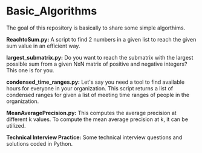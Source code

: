 # Basic_Algorithms
The goal of this repository is basically to share some simple algorthims.

**ReachtoSum.py:** A script to find 2 numbers in a given list to reach the given sum value in an efficient way.

**largest_submatrix.py:** Do you want to reach the submatrix with the largest possible sum from a given NxN matrix of positive and negative integers? This one is for you.

**condensed_time_ranges.py:** Let's say you need a tool to find available hours for everyone in your organization. This script returns a list of condensed ranges for given a list of meeting time ranges of people in the organization. 

**MeanAveragePrecision.py:** This computes the average precision at different k values. To compute the mean average precision at k, it can be utilized.

**Technical Interview Practice:** Some technical interview questions and solutions coded in Python.
